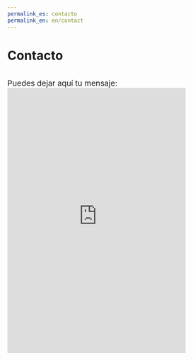 ```yaml
---
permalink_es: contacto
permalink_en: en/contact
---
```

<style>
    #backgroundImage {
        background-image: url('assets/img/background_5.jpg');
    }

    #content,
    #content p {
        text-align: center;
    }

    p#emailParagraph {
        margin: 2em 0 3em;
        font-size: 1.25em;
    }

    .email {
        color: #267CB9;
    }
</style>

# Contacto

<p id="emailParagraph">
Puedes dejar aquí tu mensaje:

<iframe src="https://docs.google.com/forms/d/e/1FAIpQLSelaLEwW698RR7vKIFh_lnvSlZh2LFKOQrsQ-Ij3K1bKj11Hw/viewform?embedded=true" width="80%" height="600" frameborder="0" marginheight="0" marginwidth="0">Cargando…</iframe>
